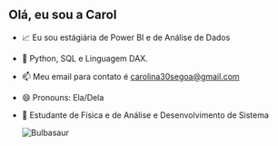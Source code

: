 ## Olá, eu sou a Carol


- 📈 Eu sou estágiária de Power BI e de Análise de Dados
- 🌱 Python, SQL e Linguagem DAX.
- 📫 Meu email para contato é carolina30segoa@gmail.com
- 😄 Pronouns: Ela/Dela
- 🔭 Estudante de Física e de Análise e Desenvolvimento de Sistema


  ![Bulbasaur](https://i.pinimg.com/originals/e6/2d/60/e62d608a95a0797201c543f8f28e33c8.gif)

